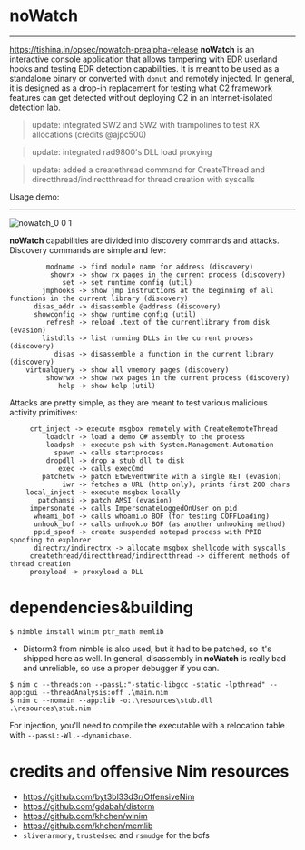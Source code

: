 # noWatch
---
https://tishina.in/opsec/nowatch-prealpha-release
**noWatch** is an interactive console application that allows tampering with EDR userland hooks and testing EDR detection capabilities. It is meant to be used as a standalone binary or converted with `donut` and remotely injected. In general, it is designed as a drop-in replacement for testing what C2 framework features can get detected without deploying C2 in an Internet-isolated detection lab.
> update: integrated SW2 and SW2 with trampolines to test RX allocations (credits @ajpc500)

> update: integrated rad9800's DLL load proxying 

> update: added a createthread command for CreateThread and directthread/indirectthread for thread creation with syscalls

Usage demo:

---
![nowatch_0 0 1](https://user-images.githubusercontent.com/502153/164777170-41ed8161-f646-4336-a124-1b31c4c0b35c.gif)


**noWatch** capabilities are divided into discovery commands and attacks. Discovery commands are simple and few:
```
         modname -> find module name for address (discovery)
          showrx -> show rx pages in the current process (discovery)
             set -> set runtime config (util)
        jmphooks -> show jmp instructions at the beginning of all functions in the current library (discovery)
      disas_addr -> disassemble @address (discovery)
      showconfig -> show runtime config (util)
         refresh -> reload .text of the currentlibrary from disk (evasion)
        listdlls -> list running DLLs in the current process (discovery)
           disas -> disassemble a function in the current library (discovery)
    virtualquery -> show all vmemory pages (discovery)
         showrwx -> show rwx pages in the current process (discovery)
            help -> show help (util)
```

Attacks are pretty simple, as they are meant to test various malicious activity primitives:
```
     crt_inject -> execute msgbox remotely with CreateRemoteThread
         loadclr -> load a demo C# assembly to the process
         loadpsh -> execute psh with System.Management.Automation
           spawn -> calls startprocess
         dropdll -> drop a stub dll to disk
            exec -> calls execCmd
        patchetw -> patch EtwEventWrite with a single RET (evasion)
             iwr -> fetches a URL (http only), prints first 200 chars
    local_inject -> execute msgbox locally
       patchamsi -> patch AMSI (evasion)
     impersonate -> calls ImpersonateLoggedOnUser on pid
      whoami_bof -> calls whoami.o BOF (for testing COFFLoading)
      unhook_bof -> calls unhook.o BOF (as another unhooking method)
      ppid_spoof -> create suspended notepad process with PPID spoofing to explorer
      directrx/indirectrx -> allocate msgbox shellcode with syscalls
     createthread/directthread/indirectthread -> different methods of thread creation
     proxyload -> proxyload a DLL
```

# dependencies&building
`$ nimble install winim ptr_math memlib`

- Distorm3 from nimble is also used, but it had to be patched, so it's shipped here as well. In general, disassembly in **noWatch** is really bad and unreliable, so use a proper debugger if you can.

```
$ nim c --threads:on --passL:"-static-libgcc -static -lpthread" --app:gui --threadAnalysis:off .\main.nim
$ nim c --nomain --app:lib -o:.\resources\stub.dll .\resources\stub.nim
```
For injection, you'll need to compile the executable with a relocation table with `--passL:-Wl,--dynamicbase`.
# credits and offensive Nim resources
- https://github.com/byt3bl33d3r/OffensiveNim
- https://github.com/gdabah/distorm
- https://github.com/khchen/winim
- https://github.com/khchen/memlib
- `sliverarmory`, `trustedsec` and `rsmudge` for the bofs
